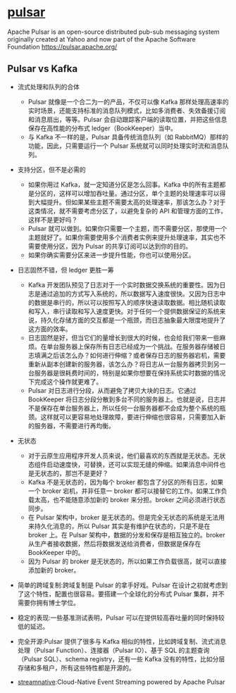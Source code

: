 # [pulsar](https://github.com/apache/pulsar)

Apache Pulsar is an open-source distributed pub-sub messaging system originally created at Yahoo and now part of the Apache Software Foundation https://pulsar.apache.org/

## Pulsar vs Kafka

* 流式处理和队列的合体
  - Pulsar 就像是一个合二为一的产品，不仅可以像 Kafka 那样处理高速率的实时场景，还能支持标准的消息队列模式，比如多消费者、失效备援订阅和消息扇出，等等。Pulsar 会自动跟踪客户端的读取位置，并把这些信息保存在高性能的分布式 ledger（BookKeeper）当中。
  - 与 Kafka 不一样的是，Pulsar 具备传统消息队列（如 RabbitMQ）那样的功能，因此，只需要运行一个 Pulsar 系统就可以同时处理实时流和消息队列。
* 支持分区，但不是必需的
  - 如果你用过 Kafka，就一定知道分区是怎么回事。Kafka 中的所有主题都是分区的，这样可以增加吞吐量。通过分区，单个主题的处理速率可以得到大幅提升。但如果某些主题不需要太高的处理速率，那该怎么办？对于这类情况，就不需要考虑分区了，以避免复杂的 API 和管理方面的工作，这样不是更好吗？
  - Pulsar 就可以做到。如果你只需要一个主题，而不需要分区，那使用一个主题就好了。如果你需要使用多个消费者实例来提升处理速率，其实也不需要使用分区，因为 Pulsar 的共享订阅可以达到你的目的。
  - 如果你确实需要分区来进一步提升性能，你也可以使用分区。
* 日志固然不错，但 ledger 更胜一筹
  - Kafka 开发团队预见了日志对于一个实时数据交换系统的重要性。因为日志是通过追加的方式写入系统的，所以数据写入速度很快。又因为日志中的数据是串行的，所以可以按照写入的顺序快速读取数据。相比随机读取和写入，串行读取和写入速度更快。对于任何一个提供数据保证的系统来说，持久化存储方面的交互都是一个瓶颈，而日志抽象最大限度地提升了这方面的效率。
  - 日志固然是好，但当它们的量增长到很大的时候，也会给我们带来一些麻烦。在单台服务器上保存所有日志已经成为一个挑战。在服务器存储被日志填满之后该怎么办？如何进行伸缩？或者保存日志的服务器宕机，需要重新从副本创建新的服务器，该怎么办？将日志从一台服务器拷贝到另一台服务器是很耗费时间的，特别是如果你想要在保持系统实时数据的情况下完成这个操作就更难了。
  - Pulsar 对日志进行分段，从而避免了拷贝大块的日志。它通过 BookKeeper 将日志分段分散到多台不同的服务器上。也就是说，日志并不是保存在单台服务器上，所以任何一台服务器都不会成为整个系统的瓶颈。这样就可以更容易地处理故障，要进行伸缩也很容易，只需要加入新的服务器，不需要进行再均衡。
* 无状态
  - 对于云原生应用程序开发人员来说，他们最喜欢的东西就是无状态。无状态组件启动速度快，可替换，还可以实现无缝的伸缩。如果消息中间件也是无状态的，那岂不是更好？
  - Kafka 不是无状态的，因为每个 broker 都包含了分区的所有日志，如果一个 broker 宕机，并非任意一 broker 都可以接替它的工作。如果工作负载太高，也不能随意添加新的 broker 来分担。broker 之间必须进行状态同步。
  - 在 Pulsar 架构中，broker 是无状态的。但是完全无状态的系统是无法用来持久化消息的，所以 Pulsar 其实是有维护在状态的，只是不是在 broker 上。在 Pulsar 架构中，数据的分发和保存是相互独立的。broker 从生产者接收数据，然后将数据发送给消费者，但数据是保存在 BookKeeper 中的。
  - 因为 Pulsar 的 broker 是无状态的，所以如果工作负载很高，就可以直接添加新的 broker。
* 简单的跨域复制:跨域复制是 Pulsar 的拿手好戏。Pulsar 在设计之初就考虑到了这个特性，配置也很容易。要搭建一个全球化的分布式 Pulsar 集群，并不需要你拥有博士学位。
* 稳定的表现:一些基准测试表明，Pulsar 可以在提供较高吞吐量的同时保持较低的延迟。
* 完全开源:Pulsar 提供了很多与 Kafka 相似的特性，比如跨域复制、流式消息处理（Pulsar Function）、连接器（Pulsar IO）、基于 SQL 的主题查询（Pulsar SQL）、schema registry，还有一些 Kafka 没有的特性，比如分层存储和多租户，所有这些特性都是开源的。

* [streamnative](https://streamnative.io/):Cloud-Native Event Streaming powered by Apache Pulsar
